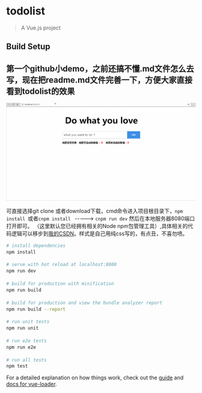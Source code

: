 # todolist

> A Vue.js project

## Build Setup
## 第一个github小demo，之前还搞不懂.md文件怎么去写，现在把readme.md文件完善一下，方便大家直接看到todolist的效果

![](src/assets/todoliat.gif)

可直接选择git clone 或者download下载，cmd命令进入项目根目录下，`npm install `或者`cnpm install ` -----> `cnpm run dev` 然后在本地服务器8080端口打开即可。
（这里默认您已经拥有相关的Node npm包管理工具）,具体相关的代码逻辑可以移步到[我的CSDN](https://mp.csdn.net/postedit/88718949)。样式是自己用纯css写的，有点丑，不喜勿喷。
``` bash
# install dependencies
npm install

# serve with hot reload at localhost:8080
npm run dev

# build for production with minification
npm run build

# build for production and view the bundle analyzer report
npm run build --report

# run unit tests
npm run unit

# run e2e tests
npm run e2e

# run all tests
npm test
```

For a detailed explanation on how things work, check out the [guide](http://vuejs-templates.github.io/webpack/) and [docs for vue-loader](http://vuejs.github.io/vue-loader).
